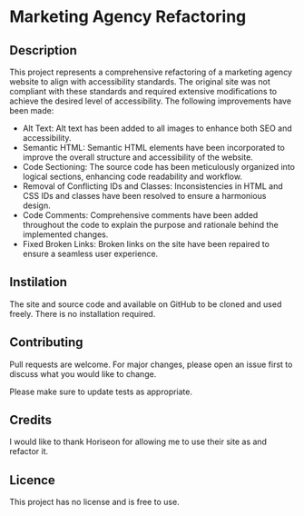 # Marketing Agency Refactoring

## Description

This project represents a comprehensive refactoring of a marketing agency website to align with accessibility standards. The original site was not compliant with these standards and required extensive modifications to achieve the desired level of accessibility. The following improvements have been made:

- Alt Text: Alt text has been added to all images to enhance both SEO and accessibility.
- Semantic HTML: Semantic HTML elements have been incorporated to improve the overall structure and accessibility of the website.
- Code Sectioning: The source code has been meticulously organized into logical sections, enhancing code readability and workflow.
- Removal of Conflicting IDs and Classes: Inconsistencies in HTML and CSS IDs and classes have been resolved to ensure a harmonious design.
- Code Comments: Comprehensive comments have been added throughout the code to explain the purpose and rationale behind the implemented changes.
- Fixed Broken Links: Broken links on the site have been repaired to ensure a seamless user experience.

## Instilation 

The site and source code and available on GitHub to be cloned and used freely. There is no installation required. 

## Contributing
Pull requests are welcome. For major changes, please open an issue first
to discuss what you would like to change.

Please make sure to update tests as appropriate.

## Credits 

I would like to thank Horiseon for allowing me to use their site as and refactor it. 

## Licence

This project has no license and is free to use.
